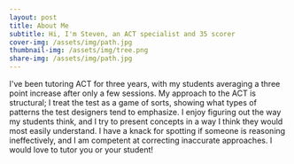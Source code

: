 ```yaml
---
layout: post
title: About Me
subtitle: Hi, I'm Steven, an ACT specialist and 35 scorer
cover-img: /assets/img/path.jpg
thumbnail-img: /assets/img/tree.png
share-img: /assets/img/path.jpg
---
```


I've been tutoring ACT for three years, with my students averaging a three point increase after only a few sessions. My approach to the ACT is structural; I treat the test as a game of sorts, showing what types of patterns the test designers tend to emphasize. I enjoy figuring out the way my students think, and I try to present concepts in a way I think they would most easily understand. I have a knack for spotting if someone is reasoning ineffectively, and I am competent at correcting inaccurate approaches. I would love to tutor you or your student!
